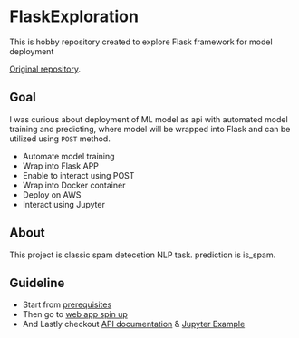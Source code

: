 # FlaskExploration

This is hobby repository created to explore Flask framework for model deployment

[Original repository](https://github.com/maglili/spam-filter).

## Goal

I was curious about deployment of ML model as api with automated model training and predicting, where model will be wrapped into Flask and can be utilized using `POST` method.

* Automate model training
* Wrap into Flask APP
* Enable to interact using POST
* Wrap into Docker container
* Deploy on AWS
* Interact using Jupyter

## About
This project is classic spam detecetion NLP task. prediction is is_spam.

## Guideline

* Start from [prerequisites](https://github.com/AtmosOne/FlaskExploration/blob/main/docs/Prerequisites.md)
* Then go to [web app spin up](https://github.com/AtmosOne/FlaskExploration/blob/main/docs/WebAppSpinUp.md)
* And Lastly checkout [API documentation](https://github.com/AtmosOne/FlaskExploration/blob/main/docs/API.md) & [Jupyter Example](https://github.com/AtmosOne/FlaskExploration/blob/main/Example/Example.ipynb)
